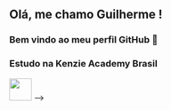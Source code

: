 ## Olá, me chamo Guilherme ! 
### Bem vindo ao meu perfil GitHub 👋

### Estudo na Kenzie Academy Brasil 
<img style = "text-align : center" width = "40" height = "40" src = "https://assets.codepen.io/4703127/internal/avatars/users/default.png?fit=crop&format=auto&height=512&version=1593096653&width=512">
-->
